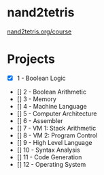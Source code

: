 # nand2tetris
[nand2tetris.org/course](nand2tetris.org/course)

# Projects
- [x] 1 - Boolean Logic
- [] 2 - Boolean Arithmetic
- [] 3 - Memory
- [] 4 - Machine Language
- [] 5 - Computer Architecture
- [] 6 - Assembler
- [] 7 - VM 1: Stack Arithmetic
- [] 8 - VM 2: Program Control
- [] 9 - High Level Language
- [] 10 - Syntax Analysis
- [] 11 - Code Generation
- [] 12 - Operating System
